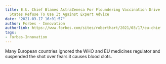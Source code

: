 ```yaml
---
title: E.U. Chief Blames AstraZeneca For Floundering Vaccination Drive While Member
  States Refuse To Use It Against Expert Advice
date: "2021-03-17 16:01:57"
author: Forbes - Innovation
authorlink: https://www.forbes.com/sites/roberthart/2021/03/17/eu-chief-blames-astrazeneca-for-floundering-vaccination-drive-while-member-states-refuse-to-use-it-against-expert-advice/
tags:
- Forbes-Innovation
---
```

Many European countries ignored the WHO and EU medicines regulator and suspended the shot over fears it causes blood clots.